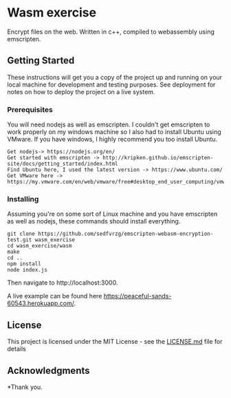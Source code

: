 # Wasm exercise

Encrypt files on the web. Written in c++, compiled to webassembly using emscripten.

## Getting Started

These instructions will get you a copy of the project up and running on your local machine for development and testing purposes. See deployment for notes on how to deploy the project on a live system.

### Prerequisites

You will need nodejs as well as emscripten. I couldn't get emscripten to work properly on my windows machine so I also had to install Ubuntu using VMware. If you  have windows, I highly recommend you too install Ubuntu.

```
Get nodejs-> https://nodejs.org/en/
Get started with emscripten -> http://kripken.github.io/emscripten-site/docs/getting_started/index.html
Find Ubuntu here, I used the latest version -> https://www.ubuntu.com/
Get VMware here -> https://my.vmware.com/en/web/vmware/free#desktop_end_user_computing/vmware_workstation_player/12_0
```

### Installing

Assuming you're on some sort of Linux machine and you have emscripten as well as nodejs, these commands should install everything.

```
git clone https://github.com/sedfvrzg/emscripten-webasm-encryption-test.git wasm_exercise
cd wasm_exercise/wasm
make
cd ..
npm install
node index.js
```

Then navigate to http://localhost:3000.

A live example can be found here https://peaceful-sands-60543.herokuapp.com/.

## License

This project is licensed under the MIT License - see the [LICENSE.md](LICENSE.md) file for details

## Acknowledgments

*Thank you.
